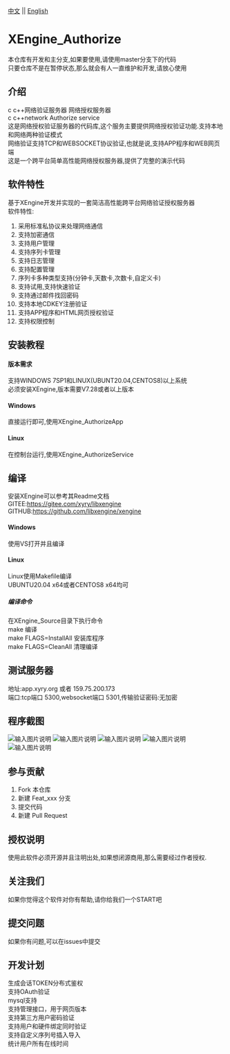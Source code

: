 [中文](README.md) ||  [English](README.en.md)  
# XEngine_Authorize
本仓库有开发和主分支,如果要使用,请使用master分支下的代码  
只要仓库不是在暂停状态,那么就会有人一直维护和开发,请放心使用  

## 介绍
c c++网络验证服务器 网络授权服务器  
c c++network Authorize service  
这是网络授权验证服务器的代码库,这个服务主要提供网络授权验证功能.支持本地和网络两种验证模式  
网络验证支持TCP和WEBSOCKET协议验证,也就是说,支持APP程序和WEB网页端  
这是一个跨平台简单高性能网络授权服务器,提供了完整的演示代码  

## 软件特性
基于XEngine开发并实现的一套简洁高性能跨平台网络验证授权服务器  
软件特性:  
1. 采用标准私协议来处理网络通信
2. 支持加密通信
3. 支持用户管理
4. 支持序列卡管理
5. 支持日志管理
6. 支持配置管理
7. 序列卡多种类型支持(分钟卡,天数卡,次数卡,自定义卡)
8. 支持试用,支持快速验证
9. 支持通过邮件找回密码
10. 支持本地CDKEY注册验证
11. 支持APP程序和HTML网页授权验证
12. 支持权限控制

## 安装教程

#### 版本需求
支持WINDOWS 7SP1和LINUX(UBUNT20.04,CENTOS8)以上系统  
必须安装XEngine,版本需要V7.28或者以上版本    

#### Windows
直接运行即可,使用XEngine_AuthorizeApp

#### Linux
在控制台运行,使用XEngine_AuthorizeService

## 编译
安装XEngine可以参考其Readme文档  
GITEE:https://gitee.com/xyry/libxengine  
GITHUB:https://github.com/libxengine/xengine

#### Windows
使用VS打开并且编译  

#### Linux
Linux使用Makefile编译  
UBUNTU20.04 x64或者CENTOS8 x64均可  

##### 编译命令
在XEngine_Source目录下执行命令  
make 编译  
make FLAGS=InstallAll 安装库程序  
make FLAGS=CleanAll 清理编译  

## 测试服务器
地址:app.xyry.org 或者 159.75.200.173  
端口:tcp端口 5300,websocket端口 5301,传输验证密码:无加密

## 程序截图
![输入图片说明](https://www.xyry.org/authorize/1.png "在这里输入图片标题")
![输入图片说明](https://www.xyry.org/authorize/2.png "在这里输入图片标题")
![输入图片说明](https://www.xyry.org/authorize/3.png "在这里输入图片标题")
![输入图片说明](https://www.xyry.org/authorize/4.png "在这里输入图片标题")
![输入图片说明](https://www.xyry.org/authorize/5.png "在这里输入图片标题")

## 参与贡献

1.  Fork 本仓库
2.  新建 Feat_xxx 分支
3.  提交代码
4.  新建 Pull Request 

## 授权说明
使用此软件必须开源并且注明出处,如果想闭源商用,那么需要经过作者授权.

## 关注我们
如果你觉得这个软件对你有帮助,请你给我们一个START吧

## 提交问题

如果你有问题,可以在issues中提交

## 开发计划 
生成会话TOKEN分布式鉴权  
支持OAuth验证  
mysql支持  
支持管理接口，用于网页版本  
支持第三方用户密码验证  
支持用户和硬件绑定同时验证  
支持自定义序列号插入导入  
统计用户所有在线时间  
